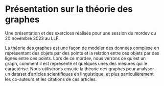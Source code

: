 # Présentation sur la théorie des graphes

Une présentation et des exercices réalisés pour une session du mordev du 20 novembre 2023 au LLF.

La théorie des graphes est une façon de modeler des données complexe en représentant des objets par des points et la relation entre ces objets par des lignes entre ces points. Lors de ce mordev, nous verrons ce qu’est un graph, comment il est représenté et quelques unes des mesures qui le caractérise. Nous utiliserons ensuite la théorie des graphes pour analyser un dataset d’articles scientifiques en linguistique, et plus particulièrement les co-auteurs et les citations de ces articles.
